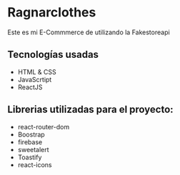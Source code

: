 # Ragnarclothes
Este es mi E-Commmerce de utilizando la Fakestoreapi

 ## Tecnologías usadas
- HTML & CSS
- JavaScrtipt
- ReactJS
## Librerias utilizadas para el proyecto:
- react-router-dom
- Boostrap
- firebase
- sweetalert
- Toastify
- react-icons
